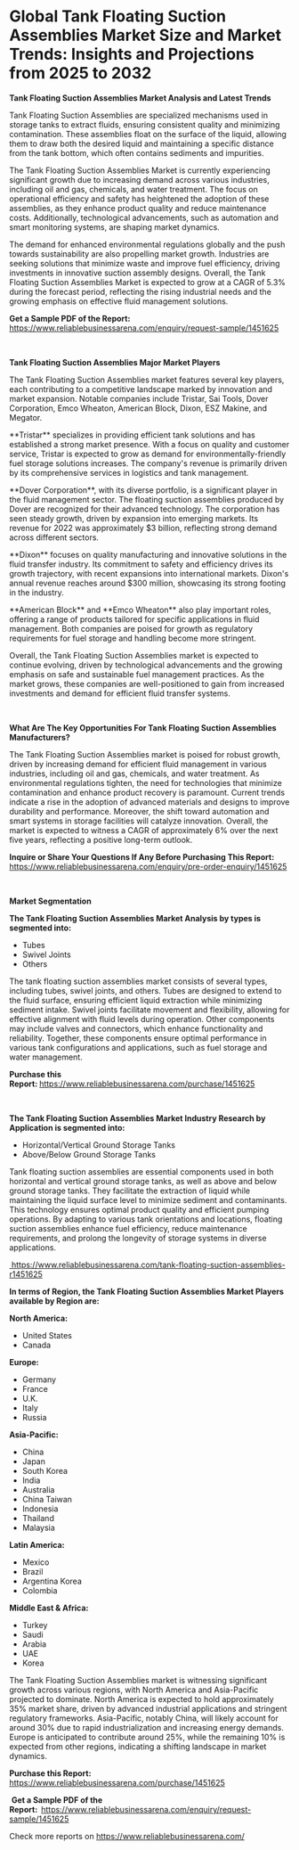 <p><h1>Global Tank Floating Suction Assemblies Market Size and Market Trends: Insights and Projections from 2025 to 2032</h1></p><p><strong>Tank Floating Suction Assemblies Market Analysis and Latest Trends</strong></p>
<p><p>Tank Floating Suction Assemblies are specialized mechanisms used in storage tanks to extract fluids, ensuring consistent quality and minimizing contamination. These assemblies float on the surface of the liquid, allowing them to draw both the desired liquid and maintaining a specific distance from the tank bottom, which often contains sediments and impurities.</p><p>The Tank Floating Suction Assemblies Market is currently experiencing significant growth due to increasing demand across various industries, including oil and gas, chemicals, and water treatment. The focus on operational efficiency and safety has heightened the adoption of these assemblies, as they enhance product quality and reduce maintenance costs. Additionally, technological advancements, such as automation and smart monitoring systems, are shaping market dynamics.</p><p>The demand for enhanced environmental regulations globally and the push towards sustainability are also propelling market growth. Industries are seeking solutions that minimize waste and improve fuel efficiency, driving investments in innovative suction assembly designs. Overall, the Tank Floating Suction Assemblies Market is expected to grow at a CAGR of 5.3% during the forecast period, reflecting the rising industrial needs and the growing emphasis on effective fluid management solutions.</p></p>
<p><strong>Get a Sample PDF of the Report:&nbsp;</strong> <a href="https://www.reliablebusinessarena.com/enquiry/request-sample/1451625?utm_campaign=1420&utm_medium=2&utm_source=Github&utm_content=ia&utm_term=11042025&utm_id=tank-floating-suction-assemblies">https://www.reliablebusinessarena.com/enquiry/request-sample/1451625</a></p>
<p>&nbsp;</p>
<p><strong>Tank Floating Suction Assemblies Major Market Players</strong></p>
<p><p>The Tank Floating Suction Assemblies market features several key players, each contributing to a competitive landscape marked by innovation and market expansion. Notable companies include Tristar, Sai Tools, Dover Corporation, Emco Wheaton, American Block, Dixon, ESZ Makine, and Megator.</p><p>**Tristar** specializes in providing efficient tank solutions and has established a strong market presence. With a focus on quality and customer service, Tristar is expected to grow as demand for environmentally-friendly fuel storage solutions increases. The company's revenue is primarily driven by its comprehensive services in logistics and tank management.</p><p>**Dover Corporation**, with its diverse portfolio, is a significant player in the fluid management sector. The floating suction assemblies produced by Dover are recognized for their advanced technology. The corporation has seen steady growth, driven by expansion into emerging markets. Its revenue for 2022 was approximately $3 billion, reflecting strong demand across different sectors.</p><p>**Dixon** focuses on quality manufacturing and innovative solutions in the fluid transfer industry. Its commitment to safety and efficiency drives its growth trajectory, with recent expansions into international markets. Dixon's annual revenue reaches around $300 million, showcasing its strong footing in the industry.</p><p>**American Block** and **Emco Wheaton** also play important roles, offering a range of products tailored for specific applications in fluid management. Both companies are poised for growth as regulatory requirements for fuel storage and handling become more stringent.</p><p>Overall, the Tank Floating Suction Assemblies market is expected to continue evolving, driven by technological advancements and the growing emphasis on safe and sustainable fuel management practices. As the market grows, these companies are well-positioned to gain from increased investments and demand for efficient fluid transfer systems.</p></p>
<p>&nbsp;</p>
<p><strong>What Are The Key Opportunities For Tank Floating Suction Assemblies Manufacturers?</strong></p>
<p><p>The Tank Floating Suction Assemblies market is poised for robust growth, driven by increasing demand for efficient fluid management in various industries, including oil and gas, chemicals, and water treatment. As environmental regulations tighten, the need for technologies that minimize contamination and enhance product recovery is paramount. Current trends indicate a rise in the adoption of advanced materials and designs to improve durability and performance. Moreover, the shift toward automation and smart systems in storage facilities will catalyze innovation. Overall, the market is expected to witness a CAGR of approximately 6% over the next five years, reflecting a positive long-term outlook.</p></p>
<p><strong>Inquire or Share Your Questions If Any Before Purchasing This Report:</strong> <a href="https://www.reliablebusinessarena.com/enquiry/pre-order-enquiry/1451625?utm_campaign=1420&utm_medium=2&utm_source=Github&utm_content=ia&utm_term=11042025&utm_id=tank-floating-suction-assemblies">https://www.reliablebusinessarena.com/enquiry/pre-order-enquiry/1451625</a></p>
<p>&nbsp;</p>
<p><strong>Market Segmentation</strong></p>
<p><strong>The Tank Floating Suction Assemblies Market Analysis by types is segmented into:</strong></p>
<p><ul><li>Tubes</li><li>Swivel Joints</li><li>Others</li></ul></p>
<p><p>The tank floating suction assemblies market consists of several types, including tubes, swivel joints, and others. Tubes are designed to extend to the fluid surface, ensuring efficient liquid extraction while minimizing sediment intake. Swivel joints facilitate movement and flexibility, allowing for effective alignment with fluid levels during operation. Other components may include valves and connectors, which enhance functionality and reliability. Together, these components ensure optimal performance in various tank configurations and applications, such as fuel storage and water management.</p></p>
<p><strong>Purchase this Report:&nbsp;</strong><a href="https://www.reliablebusinessarena.com/purchase/1451625?utm_campaign=1420&utm_medium=2&utm_source=Github&utm_content=ia&utm_term=11042025&utm_id=tank-floating-suction-assemblies">https://www.reliablebusinessarena.com/purchase/1451625</a></p>
<p>&nbsp;</p>
<p><strong>The Tank Floating Suction Assemblies Market Industry Research by Application is segmented into:</strong></p>
<p><ul><li>Horizontal/Vertical Ground Storage Tanks</li><li>Above/Below Ground Storage Tanks</li></ul></p>
<p><p>Tank floating suction assemblies are essential components used in both horizontal and vertical ground storage tanks, as well as above and below ground storage tanks. They facilitate the extraction of liquid while maintaining the liquid surface level to minimize sediment and contaminants. This technology ensures optimal product quality and efficient pumping operations. By adapting to various tank orientations and locations, floating suction assemblies enhance fuel efficiency, reduce maintenance requirements, and prolong the longevity of storage systems in diverse applications.</p></p>
<p><a href="https://www.reliablebusinessarena.com/tank-floating-suction-assemblies-r1451625?utm_campaign=1420&utm_medium=2&utm_source=Github&utm_content=ia&utm_term=11042025&utm_id=tank-floating-suction-assemblies">&nbsp;https://www.reliablebusinessarena.com/tank-floating-suction-assemblies-r1451625</a></p>
<p><strong>In terms of Region, the Tank Floating Suction Assemblies Market Players available by Region are:</strong></p>
<p>
    <p> <strong> North America: </strong>
        <ul>
            <li>United States</li>
            <li>Canada</li>
        </ul>
        </p> 
    <p> <strong> Europe: </strong>
        <ul>
            <li>Germany</li>
            <li>France</li>
            <li>U.K.</li>
            <li>Italy</li>
            <li>Russia</li>
        </ul>
        </p> 
    <p> <strong> Asia-Pacific: </strong>
        <ul>
            <li>China</li>
            <li>Japan</li>
            <li>South Korea</li>
            <li>India</li>
            <li>Australia</li>
            <li>China Taiwan</li>
            <li>Indonesia</li>
            <li>Thailand</li>
            <li>Malaysia</li>
        </ul>
        </p> 
    <p> <strong> Latin America: </strong>
        <ul>
            <li>Mexico</li>
            <li>Brazil</li>
            <li>Argentina Korea</li>
            <li>Colombia</li>
        </ul>
        </p> 
    <p> <strong> Middle East & Africa: </strong>
        <ul>
            <li>Turkey</li>
            <li>Saudi</li>
            <li>Arabia</li>
            <li>UAE</li>
            <li>Korea</li>
        </ul>
    </p>
    </p>
<p><p>The Tank Floating Suction Assemblies market is witnessing significant growth across various regions, with North America and Asia-Pacific projected to dominate. North America is expected to hold approximately 35% market share, driven by advanced industrial applications and stringent regulatory frameworks. Asia-Pacific, notably China, will likely account for around 30% due to rapid industrialization and increasing energy demands. Europe is anticipated to contribute around 25%, while the remaining 10% is expected from other regions, indicating a shifting landscape in market dynamics.</p></p>
<p><strong>Purchase this Report: </strong><a href="https://www.reliablebusinessarena.com/purchase/1451625?utm_campaign=1420&utm_medium=2&utm_source=Github&utm_content=ia&utm_term=11042025&utm_id=tank-floating-suction-assemblies">https://www.reliablebusinessarena.com/purchase/1451625</a></p>
<p>&nbsp;<strong>Get a Sample PDF of the Report:&nbsp;&nbsp;</strong><a href="https://www.reliablebusinessarena.com/enquiry/request-sample/1451625?utm_campaign=1420&utm_medium=2&utm_source=Github&utm_content=ia&utm_term=11042025&utm_id=tank-floating-suction-assemblies">https://www.reliablebusinessarena.com/enquiry/request-sample/1451625</a></p>
<p><strong></strong></p>
<p>Check more reports on <a href="https://www.reliablebusinessarena.com/?utm_campaign=1420&utm_medium=2&utm_source=Github&utm_content=ia&utm_term=11042025&utm_id=tank-floating-suction-assemblies">https://www.reliablebusinessarena.com/</a></p>